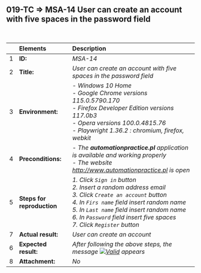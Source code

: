 ## 019-TC => MSA-14 User can create an account with five spaces in the password field

<br>

|     | Elements                   | Description                                                                                        |
| :-- | :------------------------- | :------------------------------------------------------------------------------------------------- |
| 1   | **ID:**                    | _MSA-14_                                                                                           |
| 2   | **Title:**                 | _User can create an account with five spaces in the password field_                                |
| 3   | **Environment:**           | _- Windows 10 Home <br> - Google Chrome versions 115.0.5790.170 <br> - Firefox Developer Edition versions 117.0b3 <br> - Opera versions 100.0.4815.76 <br> - Playwright 1.36.2 : chromium, firefox, webkit_ |
| 4   | **Preconditions:**         | _- The **automationpractice.pl** application is available and working properly <br> - The website http://www.automationpractice.pl  is open_                      |
| 5   | **Steps for reproduction** | _1. Click `Sign in` button <br> 2. Insert a random address email <br> 3. Click `Create an account` button <br> 4. In `Firs name` field insert random name <br> 5. In `Last name` field insert random name <br> 6. In `Password` field insert five spaces <br> 7. Click `Register` button_ |
| 7   | **Actual result:**         | _User can create an account_                                                                       |
| 6   | **Expected result:**       | _After following the above steps, the message [![Valid](https://img.shields.io/badge/There%20is%201%20error-f3515c)](#) appears_ |
| 8   | **Attachment:**            | _No_                                                                                               |
